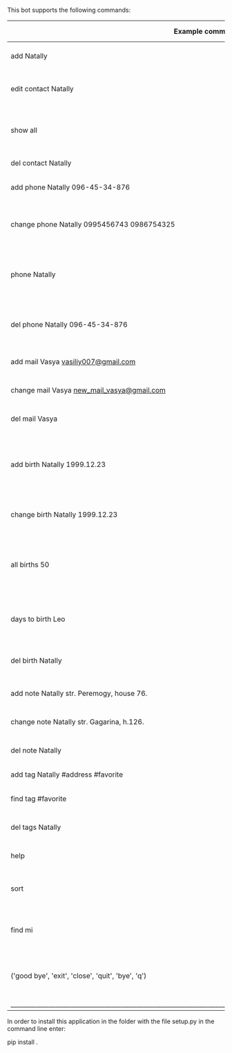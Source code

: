 This bot supports the following commands:

| Example command                                     | Command description
|-----------------------------------------------------|------------------------------------------------------------------
| add Natally                                         | I will save the friend's name
| edit contact Natally                                | I will correct the name of an existing contact
| show all                                            | I will show the entire list of contacts / all contacts
| del contact Natally                                 | I will delete the contact
| add phone Natally 096-45-34-876                     | I will add a number to your contact
| change phone Natally 0995456743 0986754325          | I will change your friend's phone number
| phone Natally                                       | I will show your friend's phone, just enter the name
| del phone Natally 096-45-34-876                     | I will delete your contact's phone number
| add mail Vasya vasiliy007@gmail.com                 | I will add email to your contact
| change mail Vasya new_mail_vasya@gmail.com          | I will change email of your contact
| del mail Vasya                                      | I will delete email of your contact
| add birth Natally 1999.12.23                        | I will add the birthday of your friend so that you do not forget to congratulate
| change birth Natally 1999.12.23                     | I will change your friend's date of birth
| all births 50                                       | I will show the birthdays of all your friends in the next 50 days
| days to birth Leo                                   | I will tell you the number of days until my friend's birthday
| del birth Natally                                   | I will delete your contacts's birthday
| add note Natally str. Peremogy, house 76.           | I will add notes to the contact
| change note Natally str. Gagarina, h.126.           | I will change the contact notes
| del note Natally                                    | I will delete contact notes
| add tag Natally #address #favorite                  | I will add tags
| find tag #favorite                                  | I will show notes with such tags
| del tags Natally                                    | I will delete a note's tags
| help                                                | I will tell you about my possibilities
| sort                                                | I will sort all the files in the folder you choose
| find mi                                             | I will find all record, which contains 'mi'
| ('good bye', 'exit', 'close', 'quit', 'bye', 'q')   | Enter one of these word and I will finish my work
|____________________________________________________________________________________________________________________________|

In order to install this application in the folder with the file setup.py in the command line enter:

pip install .
